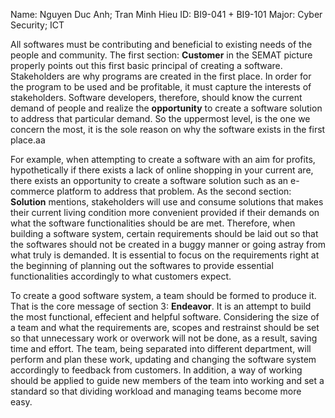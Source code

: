 Name: Nguyen Duc Anh; Tran Minh Hieu
ID: BI9-041 + BI9-101
Major: Cyber Security; ICT

All softwares must be contributing and beneficial to existing needs of the people and community. The first section: **Customer** in the SEMAT picture properly points out this first basic principal of creating a software. Stakeholders are why programs are created in the first place. In order for the program to be used and be profitable, it must capture the interests of stakeholders. Software developers, therefore, should know the current demand of people and realize the **opportunity** to create a software solution to address that particular demand. So the uppermost level, is the one we concern the most, it is the sole reason on why the software exists in the first place.aa

For example, when attempting to create a software with an aim for profits, hypothetically if there exists a lack of online shopping in your current are, there exists an opportunity to create a software solution such as an e-commerce platform to address that problem. As the second section: **Solution** mentions, stakeholders will use and consume solutions that makes their current living condition more convenient provided if their demands on what the software functionalities should be are met. Therefore, when building a software system, certain requirements should be laid out so that the softwares should not be created in a buggy manner or going astray from what truly is demanded. It is essential to focus on the requirements right at the beginning of planning out the softwares to provide essential functionalities accordingly to what customers expect.

To create a good software system, a team should be formed to produce it. That is the core message of section 3: **Endeavor**. It is an attempt to build the most functional, effecient and helpful software. Considering the size of a team and what the requirements are, scopes and restrainst should be set so that unnecessary work or overwork will not be done, as a result, saving time and effort. The team, being separated into different department, will perform and plan these work, updating and changing the software system accordingly to feedback from customers. In addition, a way of working should be applied to guide new members of the team into working and set a standard so that dividing workload and managing teams become more easy.

